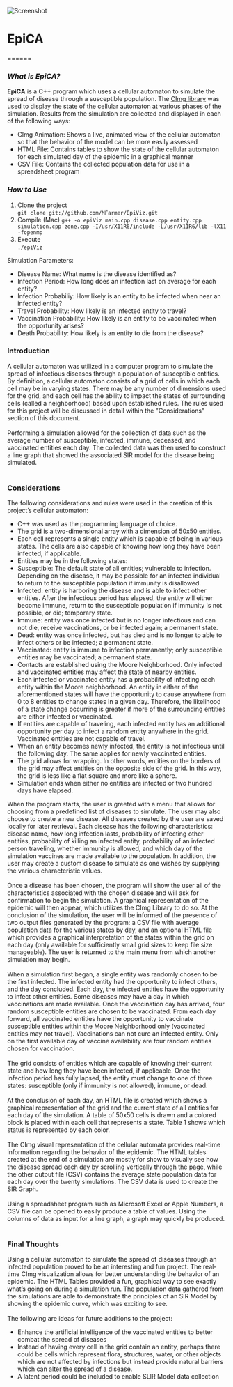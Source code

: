 ![Screenshot](https://raw.github.com/MFarmer/EpiViz/master/Screenshot/sample1.png)
<h1>EpiCA</h1>
======

<h3><i>What is EpiCA?</i></h3>

<b>EpiCA</b> is a C++ program which uses a cellular automaton to simulate the spread of disease through a susceptible population. The [CImg library](http://cimg.sourceforge.net/) was used to display the state of the cellular automaton at various phases of the simulation. Results from the simulation are collected and displayed in each of the following ways:
<ul>
<li>CImg Animation: Shows a live, animated view of the cellular automaton so that the behavior of the model can be more easily assessed
<li>HTML File: Contains tables to show the state of the cellular automaton for each simulated day of the epidemic in a graphical manner</li>
<li>CSV File: Contains the collected population data for use in a spreadsheet program</li>
</ul>

<h3><i>How to Use</i></h3>

<ol>
<li>Clone the project<br/>
<code>git clone git://github.com/MFarmer/EpiViz.git</code>
</li>
<li>Compile (Mac)
<code>g++ -o epiViz main.cpp disease.cpp entity.cpp simulation.cpp zone.cpp -I/usr/X11R6/include -L/usr/X11R6/lib -lX11 -fopenmp
</code></li>
<li>Execute<br/><code>./epiViz</code></li>
</ol>

Simulation Parameters:
<ul>
<li>Disease Name: What name is the disease identified as?</li>
<li>Infection Period: How long does an infection last on average for each entity?</li>
<li>Infection Probabiliy: How likely is an entity to be infected when near an infected entity?</li>
<li>Travel Probability: How likely is an infected entity to travel?</li>
<li>Vaccination Probability: How likely is an entity to be vaccinated when the opportunity arises?</li>
<li>Death Probability: How likely is an entity to die from the disease?</li>
</ul>

<h3>Introduction</h3>
A cellular automaton was utilized in a computer program to simulate the spread of infectious diseases through a population of susceptible entities. By definition, a cellular automaton consists of a grid of cells in which each cell may be in varying states. There may be any number of dimensions used for the grid, and each cell has the ability to impact the states of surrounding cells (called a neighborhood) based upon established rules. The rules used for this project will be discussed in detail within the "Considerations" section of this document.
<br><br>
Performing a simulation allowed for the collection of data such as the average number of susceptible, infected, immune, deceased, and vaccinated entities each day. The collected data was then used to construct a line graph that showed the associated SIR model for the disease being simulated.
<br><br>
<h3>Considerations</h3>
The following considerations and rules were used in the creation of this project’s cellular automaton:
<ul>
<li>C++ was used as the programming language of choice.</li>
<li>The grid is a two-dimensional array with a dimension of 50x50 entities.</li>
<li>Each cell represents a single entity which is capable of being in various states. The cells are also capable of knowing how long they have been infected, if applicable.</li>
<li>Entities may be in the following states:</li>
<li>Susceptible: The default state of all entities; vulnerable to infection. Depending on the disease, it may be possible for an infected individual to return to the susceptible population if immunity is disallowed.</li>
<li>Infected: entity is harboring the disease and is able to infect other entities. After the infectious period has elapsed, the entity will either become immune, return to the susceptible population if immunity is not possible, or die; temporary state.</li>
<li>Immune: entity was once infected but is no longer infectious and can not die, receive vaccinations, or be infected again; a permanent state.</li>
<li>Dead: entity was once infected, but has died and is no longer to able to infect others or be infected; a permanent state.</li>
<li>Vaccinated: entity is immune to infection permanently; only susceptible entities may be vaccinated; a permanent state.</li>
<li>Contacts are established using the Moore Neighborhood. Only infected and vaccinated entities may affect the state of nearby entities.</li>
<li>Each infected or vaccinated entity has a probability of infecting each entity within the Moore neighborhood. An entity in either of the aforementioned states will have the opportunity to cause anywhere from 0 to 8 entities to change states in a given day. Therefore, the likelihood of a state change occurring is greater if more of the surrounding entities are either infected or vaccinated.</li>
<li>If entities are capable of traveling, each infected entity has an additional opportunity per day to infect a random entity anywhere in the grid. Vaccinated entities are not capable of travel.</li>
<li>When an entity becomes newly infected, the entity is not infectious until the following day. The same applies for newly vaccinated entities.</li>
<li>The grid allows for wrapping. In other words, entities on the borders of the grid may affect entities on the opposite side of the grid. In this way, the grid is less like a flat square and more like a sphere.</li>
<li>Simulation ends when either no entities are infected or two hundred days have elapsed.</li>
</ul>

When the program starts, the user is greeted with a menu that allows for choosing from a predefined list of diseases to simulate. The user may also choose to create a new disease. All diseases created by the user are saved locally for later retrieval. Each disease has the following characteristics: disease name, how long infection lasts, probability of infecting other entities, probability of killing an infected entity, probability of an infected person traveling, whether immunity is allowed, and which day of the simulation vaccines are made available to the population. In addition, the user may create a custom disease to simulate as one wishes by supplying the various characteristic values.
<br><br>
Once a disease has been chosen, the program will show the user all of the characteristics associated with the chosen disease and will ask for confirmation to begin the simulation. A graphical representation of the epidemic will then appear, which utilizes the CImg Library to do so. At the conclusion of the simulation, the user will be informed of the presence of two output files generated by the program: a CSV file with average population data for the various states by day, and an optional HTML file which provides a graphical interpretation of the states within the grid on each day (only available for sufficiently small grid sizes to keep file size manageable). The user is returned to the main menu from which another simulation may begin.
<br><br>
When a simulation first began, a single entity was randomly chosen to be the first infected. The infected entity had the opportunity to infect others, and the day concluded. Each day, the infected entities have the opportunity to infect other entities. Some diseases may have a day in which vaccinations are made available. Once the vaccination day has arrived, four random susceptible entities are chosen to be vaccinated. From each day forward, all vaccinated entities have the opportunity to vaccinate susceptible entities within the Moore Neighborhood only (vaccinated entities may not travel). Vaccinations can not cure an infected entity. Only on the first available day of vaccine availability are four random entities chosen for vaccination.
<br><br>
The grid consists of entities which are capable of knowing their current state and how long they have been infected, if applicable. Once the infection period has fully lapsed, the entity must change to one of three states: susceptible (only if immunity is not allowed), immune, or dead.
<br><br>
At the conclusion of each day, an HTML file is created which shows a graphical representation of the grid and the current state of all entities for each day of the simulation. A table of 50x50 cells is drawn and a colored block is placed within each cell that represents a state. Table 1 shows which status is represented by each color.
<br><br>
The CImg visual representation of the cellular automata provides real-time information regarding the behavior of the epidemic. The HTML tables created at the end of a simulation are mostly for show to visually see how the disease spread each day by scrolling vertically through the page, while the other output file (CSV) contains the average state population data for each day over the twenty simulations. The CSV data is used to create the SIR Graph.
<br><br>
Using a spreadsheet program such as Microsoft Excel or Apple Numbers, a CSV file can be opened to easily produce a table of values. Using the columns of data as input for a line graph, a graph may quickly be produced.
<br><br>

<h3>Final Thoughts</h3>
Using a cellular automaton to simulate the spread of diseases through an infected population proved to be an interesting and fun project. The real-time CImg visualization allows for better understanding the behavior of an epidemic. The HTML Tables provided a fun, graphical way to see exactly what’s going on during a simulation run. The population data gathered from the simulations are able to demonstrate the principles of an SIR Model by showing the epidemic curve, which was exciting to see.
<br><br>
The following are ideas for future additions to the project:
<ul>
<li>Enhance the artificial intelligence of the vaccinated entities to better combat the spread of diseases</li>
<li>Instead of having every cell in the grid contain an entity, perhaps there could be cells which represent flora, structures, water, or other objects which are not affected by infections but instead provide natural barriers which can alter the spread of a disease.</li>
<li>A latent period could be included to enable SLIR Model data collection</li>
</ul>
